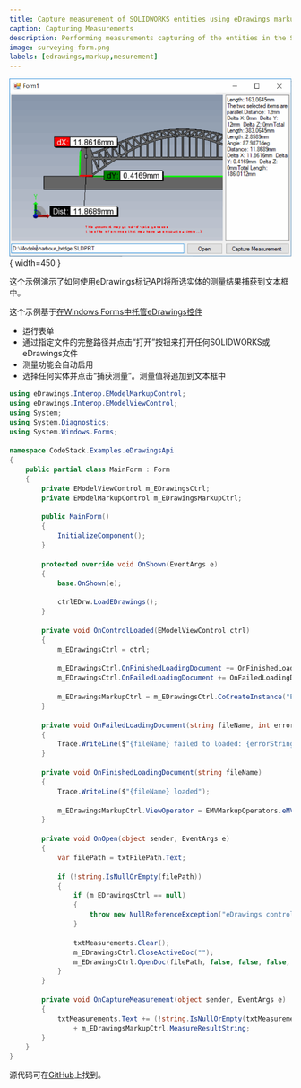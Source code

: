 ```yaml
---
title: Capture measurement of SOLIDWORKS entities using eDrawings markup API
caption: Capturing Measurements
description: Performing measurements capturing of the entities in the SOLIDWORKS model into a text box using eDrawings markup API
image: surveying-form.png
labels: [edrawings,markup,mesurement]
---
```

![测量结果显示在文本框中](surveying-form.png){ width=450 }

这个示例演示了如何使用eDrawings标记API将所选实体的测量结果捕获到文本框中。

这个示例基于[在Windows Forms中托管eDrawings控件](/edrawings-api/gettings-started/winforms/)

* 运行表单
* 通过指定文件的完整路径并点击“打开”按钮来打开任何SOLIDWORKS或eDrawings文件
* 测量功能会自动启用
* 选择任何实体并点击“捕获测量”。测量值将追加到文本框中

~~~ cs
using eDrawings.Interop.EModelMarkupControl;
using eDrawings.Interop.EModelViewControl;
using System;
using System.Diagnostics;
using System.Windows.Forms;

namespace CodeStack.Examples.eDrawingsApi
{
    public partial class MainForm : Form
    {
        private EModelViewControl m_EDrawingsCtrl;
        private EModelMarkupControl m_EDrawingsMarkupCtrl;

        public MainForm()
        {
            InitializeComponent();
        }

        protected override void OnShown(EventArgs e)
        {
            base.OnShown(e);

            ctrlEDrw.LoadEDrawings();
        }

        private void OnControlLoaded(EModelViewControl ctrl)
        {
            m_EDrawingsCtrl = ctrl;

            m_EDrawingsCtrl.OnFinishedLoadingDocument += OnFinishedLoadingDocument;
            m_EDrawingsCtrl.OnFailedLoadingDocument += OnFailedLoadingDocument;

            m_EDrawingsMarkupCtrl = m_EDrawingsCtrl.CoCreateInstance("EModelViewMarkup.EModelMarkupControl") as EModelMarkupControl;
        }

        private void OnFailedLoadingDocument(string fileName, int errorCode, string errorString)
        {
            Trace.WriteLine($"{fileName} failed to loaded: {errorString}");
        }

        private void OnFinishedLoadingDocument(string fileName)
        {
            Trace.WriteLine($"{fileName} loaded");
            
            m_EDrawingsMarkupCtrl.ViewOperator = EMVMarkupOperators.eMVOperatorMeasure;
        }
        
        private void OnOpen(object sender, EventArgs e)
        {
            var filePath = txtFilePath.Text;

            if (!string.IsNullOrEmpty(filePath))
            {
                if (m_EDrawingsCtrl == null)
                {
                    throw new NullReferenceException("eDrawings control is not loaded");
                }

                txtMeasurements.Clear();
                m_EDrawingsCtrl.CloseActiveDoc("");
                m_EDrawingsCtrl.OpenDoc(filePath, false, false, false, "");
            }
        }

        private void OnCaptureMeasurement(object sender, EventArgs e)
        {
            txtMeasurements.Text += (!string.IsNullOrEmpty(txtMeasurements.Text) ? Environment.NewLine : "") 
                + m_EDrawingsMarkupCtrl.MeasureResultString;
        }
    }
}

~~~



源代码可在[GitHub](https://github.com/codestackdev/solidworks-api-examples/tree/master/edrawings-api/MeasurementSurveying)上找到。